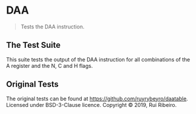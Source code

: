 # DAA

> Tests the DAA instruction.

## The Test Suite

This suite tests the output of the DAA instruction for all combinations of the A register and the N, C and H flags.

## Original Tests

The original tests can be found at https://github.com/ruyrybeyro/daatable. Licensed under BSD-3-Clause licence. Copyright © 2019, Rui Ribeiro.